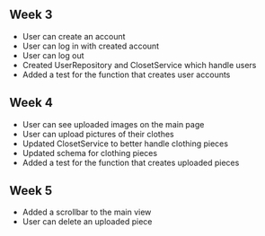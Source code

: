 ## Week 3

- User can create an account
- User can log in with created account
- User can log out
- Created UserRepository and ClosetService which handle users
- Added a test for the function that creates user accounts

## Week 4
- User can see uploaded images on the main page
- User can upload pictures of their clothes
- Updated ClosetService to better handle clothing pieces
- Updated schema for clothing pieces
- Added a test for the function that creates uploaded pieces

## Week 5
- Added a scrollbar to the main view
- User can delete an uploaded piece

